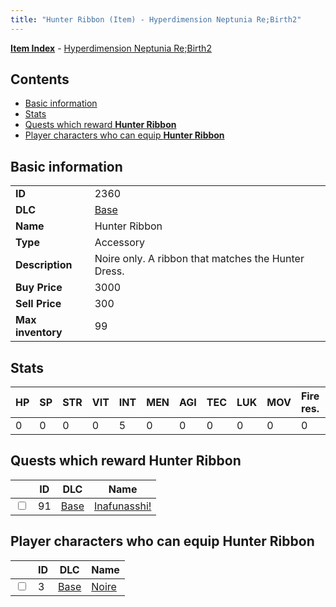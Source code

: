 ```yaml
---
title: "Hunter Ribbon (Item) - Hyperdimension Neptunia Re;Birth2"
---
```


[**Item Index**](/neptunia/rb2/item/index.html) - [Hyperdimension Neptunia Re;Birth2](/neptunia/rb2)

## Contents

- [Basic information](#basic-information)
- [Stats](#stats)
- [Quests which reward **Hunter Ribbon**](#quests-which-reward-hunter-ribbon)
- [Player characters who can equip **Hunter Ribbon**](#player-characters-who-can-equip-hunter-ribbon)

## Basic information

|   |   |
| -- | -- |
| **ID** | 2360 |
| **DLC** | [Base](/neptunia/rb2/dlc/0-base.html) |
| **Name** | Hunter Ribbon |
| **Type** | Accessory |
| **Description** | Noire only. A ribbon that matches the Hunter Dress. |
| **Buy Price** | 3000 |
| **Sell Price** | 300 |
| **Max inventory** | 99 |

## Stats

| HP | SP | STR | VIT | INT | MEN | AGI | TEC | LUK | MOV | Fire res. | Ice res. | Wind res. | Lightning res. |
| -- | -- | --- | --- | --- | --- | --- | --- | --- | --- | --------- | -------- | --------- | -------------- |
| 0 | 0 | 0 | 0 | 5 | 0 | 0 | 0 | 0 | 0 | 0 | 0 | 0 | 0 |

## Quests which reward **Hunter Ribbon**

|    | ID | DLC | Name |
| -- | -- | --- | ---- |
| <input type="checkbox" id="rb2-quest-0-91" class="trackbox" /> | 91 | [Base](/neptunia/rb2/dlc/0-base.html) | [Inafunasshi!](/neptunia/rb2/quest/0-91-inafunasshi.html) |

## Player characters who can equip **Hunter Ribbon**

|    | ID | DLC | Name |
| -- | -- | --- | ---- |
| <input type="checkbox" id="rb2-player-0-3" class="trackbox" /> | 3 | [Base](/neptunia/rb2/dlc/0-base.html) | [Noire](/neptunia/rb2/player/0-3-noire.html) |